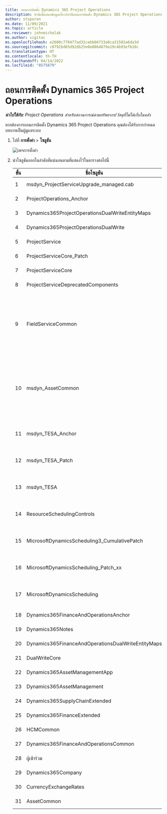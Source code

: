 ```yaml
---
title: ถอนการติดตั้ง Dynamics 365 Project Operations
description: หัวข้อนี้แสดงข้อมูลเกี่ยวกับวิธีถอนการติดตั้ง Dynamics 365 Project Operations
author: stsporen
ms.date: 11/09/2021
ms.topic: article
ms.reviewer: johnmichalak
ms.author: sigitac
ms.openlocfilehash: e2600c770477ad32cebb66f33a8ca31502a6da3d
ms.sourcegitcommit: c0792bd65d92db25e0e8864879a19c4b93efb10c
ms.translationtype: HT
ms.contentlocale: th-TH
ms.lasthandoff: 04/14/2022
ms.locfileid: "8575879"
---
```

# <a name="uninstall-dynamics-365-project-operations"></a>ถอนการติดตั้ง Dynamics 365 Project Operations 

_**นำไปใช้กับ:** Project Operations สำหรับสถานการณ์ตามทรัพยากร/วัสดุที่ไม่ได้เก็บในคลัง_

หากต้องการถอนการติดตั้ง Dynamics 365 Project Operations คุณต้องได้รับการกำหนดบทบาทเป็นผู้ดูแลระบบ

1. ไปที่ **การตั้งค่า** > **โซลูชัน**

    ![เพจการตั้งค่า](./media/uninstall-proj-ops-solutions.png)
  
2. นำโซลูชันออกในลำดับที่แน่นอนตามที่แสดงไว้ในตารางต่อไปนี้ 

    | ขั้น | ชื่อโซลูชัน                                    | หมายเหตุ                                                                                         |
    |------|----------------------------------------------------|----------------------------------------------------------------------------------------------|
    | 1 | msdyn_ProjectServiceUpgrade_managed.cab            | หากไม่พบ ให้ข้ามโซลูชันนี้                                                            |
    | 2 | ProjectOperations_Anchor                           | หากไม่พบ ให้ข้ามโซลูชันนี้                                                            |
    | 3 | Dynamics365ProjectOperationsDualWriteEntityMaps    | หากไม่พบ ให้ข้ามโซลูชันนี้                                                            |
    | 4 | Dynamics365ProjectOperationsDualWrite              | หากไม่พบ ให้ข้ามโซลูชันนี้                                                            |
    | 5 | ProjectService                                     | ไม่มีหมายเหตุเพิ่มเติม                                                                         |
    | 6 | ProjectServiceCore_Patch                           | ไม่มีหมายเหตุเพิ่มเติม                                                                         |
    | 7 | ProjectServiceCore                                 | ไม่มีหมายเหตุเพิ่มเติม                                                                         |
    | 8 | ProjectServiceDeprecatedComponents                 | หากไม่พบ ให้ข้ามโซลูชันนี้                                                            |
    | 9 | FieldServiceCommon                                 | จำเป็นสำหรับการรวมแบบสองทิศทางกับ Dynamics 365 Finance หรือ Dynamics 365 Supply Chain Management   |
    | 10 | msdyn_AssetCommon                                  | จำเป็นสำหรับการรวมแบบสองทิศทางกับ Dynamics 365 Finance หรือ Dynamics 365 Supply Chain Management   |
    | 11 | msdyn_TESA_Anchor                                  | จำเป็นสำหรับ Dynamics 365 Field Service                                                     |
    | 12 | msdyn_TESA_Patch                                   | จำเป็นสำหรับ Dynamics 365 Field Service                                                     |
    | 13 | msdyn_TESA                                         | จำเป็นสำหรับ Dynamics 365 Field Service                                                     |
    | 14 | ResourceSchedulingControls                         | จำเป็นสำหรับ Dynamics 365 Field Service                                                     |
    | 15 | MicrosoftDynamicsScheduling3_CumulativePatch       | จำเป็นสำหรับ Dynamics 365 Field Service                                                     |
    | 16 | MicrosoftDynamicsScheduling_Patch_xx               | จำเป็นสำหรับ Dynamics 365 Field Service                                                     |
    | 17 | MicrosoftDynamicsScheduling                        | จำเป็นสำหรับ Dynamics 365 Field Service                                                     |
    | 18 | Dynamics365FinanceAndOperationsAnchor              | หากไม่พบ ให้ข้ามโซลูชันนี้                                                            |
    | 19 | Dynamics365Notes                                   | หากไม่พบ ให้ข้ามโซลูชันนี้                                                            |
    | 20 | Dynamics365FinanceAndOperationsDualWriteEntityMaps | หากไม่พบ ให้ข้ามโซลูชันนี้                                                            |
    | 21 | DualWriteCore                                      | หากไม่พบ ให้ข้ามโซลูชันนี้                                                            |
    | 22 | Dynamics365AssetManagementApp                      | หากไม่พบ ให้ข้ามโซลูชันนี้                                                            |
    | 23 | Dynamics365AssetManagement                         | หากไม่พบ ให้ข้ามโซลูชันนี้                                                            |
    | 24 | Dynamics365SupplyChainExtended                     | หากไม่พบ ให้ข้ามโซลูชันนี้                                                            |
    | 25 | Dynamics365FinanceExtended                         | หากไม่พบ ให้ข้ามโซลูชันนี้                                                            |
    | 26 | HCMCommon                                          | หากไม่พบ ให้ข้ามโซลูชันนี้                                                            |
    | 27 | Dynamics365FinanceAndOperationsCommon              | หากไม่พบ ให้ข้ามโซลูชันนี้                                                            |
    | 28 | ผู้เข้าร่วม                                              | หากไม่พบ ให้ข้ามโซลูชันนี้                                                            |
    | 29 | Dynamics365Company                                 | หากไม่พบ ให้ข้ามโซลูชันนี้                                                            |
    | 30 | CurrencyExchangeRates                              | หากไม่พบ ให้ข้ามโซลูชันนี้                                                            |
    | 31 | AssetCommon                                        | หากไม่พบ ให้ข้ามโซลูชันนี้                                                            |
